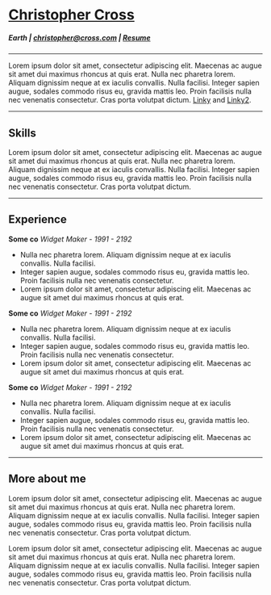 # [Christopher Cross](./index)

##### Earth | christopher@cross.com | [Resume](./resume)

---

Lorem ipsum dolor sit amet, consectetur adipiscing elit. Maecenas ac augue sit amet dui maximus rhoncus at quis erat. Nulla nec pharetra lorem. Aliquam dignissim neque at ex iaculis convallis. Nulla facilisi. Integer sapien augue, sodales commodo risus eu, gravida mattis leo. Proin facilisis nulla nec venenatis consectetur. Cras porta volutpat dictum. [Linky](https://google.com) and [Linky2](https://google.com).

---

## Skills

Lorem ipsum dolor sit amet, consectetur adipiscing elit. Maecenas ac augue sit amet dui maximus rhoncus at quis erat. Nulla nec pharetra lorem. Aliquam dignissim neque at ex iaculis convallis. Nulla facilisi. Integer sapien augue, sodales commodo risus eu, gravida mattis leo. Proin facilisis nulla nec venenatis consectetur. Cras porta volutpat dictum.

---

## Experience

**Some co** _Widget Maker - 1991 - 2192_

- Nulla nec pharetra lorem. Aliquam dignissim neque at ex iaculis convallis. Nulla facilisi.
- Integer sapien augue, sodales commodo risus eu, gravida mattis leo. Proin facilisis nulla nec venenatis consectetur.
- Lorem ipsum dolor sit amet, consectetur adipiscing elit. Maecenas ac augue sit amet dui maximus rhoncus at quis erat.

**Some co** _Widget Maker - 1991 - 2192_

- Nulla nec pharetra lorem. Aliquam dignissim neque at ex iaculis convallis. Nulla facilisi.
- Integer sapien augue, sodales commodo risus eu, gravida mattis leo. Proin facilisis nulla nec venenatis consectetur.
- Lorem ipsum dolor sit amet, consectetur adipiscing elit. Maecenas ac augue sit amet dui maximus rhoncus at quis erat.

**Some co** _Widget Maker - 1991 - 2192_

- Nulla nec pharetra lorem. Aliquam dignissim neque at ex iaculis convallis. Nulla facilisi.
- Integer sapien augue, sodales commodo risus eu, gravida mattis leo. Proin facilisis nulla nec venenatis consectetur.
- Lorem ipsum dolor sit amet, consectetur adipiscing elit. Maecenas ac augue sit amet dui maximus rhoncus at quis erat.

---

## More about me

Lorem ipsum dolor sit amet, consectetur adipiscing elit. Maecenas ac augue sit amet dui maximus rhoncus at quis erat. Nulla nec pharetra lorem. Aliquam dignissim neque at ex iaculis convallis. Nulla facilisi. Integer sapien augue, sodales commodo risus eu, gravida mattis leo. Proin facilisis nulla nec venenatis consectetur. Cras porta volutpat dictum.

Lorem ipsum dolor sit amet, consectetur adipiscing elit. Maecenas ac augue sit amet dui maximus rhoncus at quis erat. Nulla nec pharetra lorem. Aliquam dignissim neque at ex iaculis convallis. Nulla facilisi. Integer sapien augue, sodales commodo risus eu, gravida mattis leo. Proin facilisis nulla nec venenatis consectetur. Cras porta volutpat dictum.

